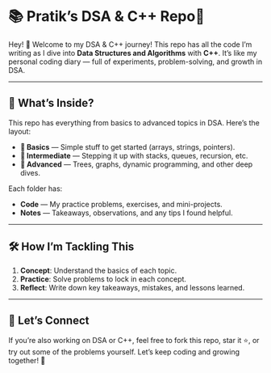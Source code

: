 

# 📚 Pratik’s DSA & C++ Repo🚀

Hey! 👋 Welcome to my DSA & C++ journey! This repo has all the code I’m writing as I dive into **Data Structures and Algorithms** with **C++**. It’s like my personal coding diary — full of experiments, problem-solving, and growth in DSA.

---

## 🌟 What’s Inside?

This repo has everything from basics to advanced topics in DSA. Here’s the layout:

- **📁 Basics** — Simple stuff to get started (arrays, strings, pointers).
- **📁 Intermediate** — Stepping it up with stacks, queues, recursion, etc.
- **📁 Advanced** — Trees, graphs, dynamic programming, and other deep dives.

Each folder has:

- **Code** — My practice problems, exercises, and mini-projects.
- **Notes** — Takeaways, observations, and any tips I found helpful.

---

## 🛠️ How I’m Tackling This

1. **Concept**: Understand the basics of each topic.
2. **Practice**: Solve problems to lock in each concept.
3. **Reflect**: Write down key takeaways, mistakes, and lessons learned.

---

## 🎉 Let’s Connect

If you’re also working on DSA or C++, feel free to fork this repo, star it ⭐️, or try out some of the problems yourself. Let’s keep coding and growing together! 🚀